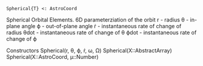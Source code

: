 ```
Spherical{T} <: AstroCoord
```

Spherical Orbital Elements. 6D parameterziation of the orbit r - radius θ - in-plane angle ϕ - out-of-plane angle ṙ - instantaneous rate of change of radius θdot - instantaneous rate of change of θ ϕdot - instantaneous rate of change of ϕ

Constructors Spherical(r, θ, ϕ, ṙ, ω, Ω) Spherical(X::AbstractArray) Spherical(X::AstroCoord, μ::Number)
